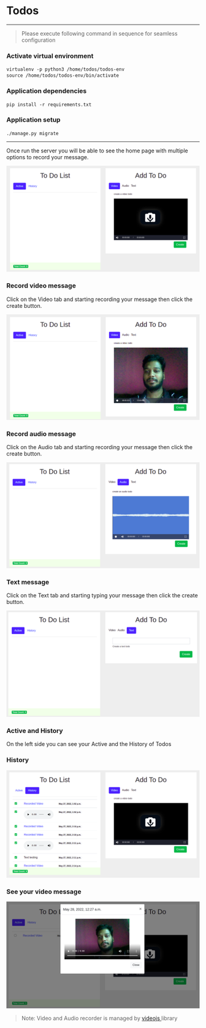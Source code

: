 # Todos

---

>Please execute following command in sequence for seamless configuration

### Activate virtual environment

````shell
virtualenv -p python3 /home/todos/todos-env
source /home/todos/todos-env/bin/activate
````

### Application dependencies
```shell
pip install -r requirements.txt
```

### Application setup

```shell
./manage.py migrate
```
---
Once run the server you will be able to see the home page with multiple options to record your message.

![Home Page](https://github.com/Vinay9838/todos/blob/master/static/assets/images/todoPage.png?raw=true)

### Record video message

Click on the Video tab and starting recording your message then click the create button.

![Video Record](https://github.com/Vinay9838/todos/blob/master/static/assets/images/videoTodo.png?raw=true)

### Record audio message

Click on the Audio tab and starting recording your message then click the create button.

![Video Record](https://github.com/Vinay9838/todos/blob/master/static/assets/images/audioTodo.png?raw=true)

### Text message

Click on the Text tab and starting typing your message then click the create button.

![Video Record](https://github.com/Vinay9838/todos/blob/master/static/assets/images/textTodo.png?raw=true)

### Active and History

On the left side you can see your Active and the History of Todos

### History

![Video Record](https://github.com/Vinay9838/todos/blob/master/static/assets/images/history.png?raw=true)

### See your video message

![Video Record](https://github.com/Vinay9838/todos/blob/master/static/assets/images/videoRecorded.png?raw=true)

> Note: Video and Audio recorder is managed by <a href="https://videojs.com/" target="_blank"> videojs </a> library

